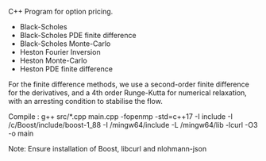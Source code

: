 C++ Program for option pricing.
- Black-Scholes
- Black-Scholes PDE finite difference
- Black-Scholes Monte-Carlo
- Heston Fourier Inversion
- Heston Monte-Carlo
- Heston PDE finite difference


For the finite difference methods, we use a second-order finite difference for the derivatives, and a 4th order Runge-Kutta for numerical relaxation, with an arresting condition to stabilise the flow.

Compile : g++ src/*.cpp main.cpp -fopenmp -std=c++17 -I include -I /c/Boost/include/boost-1_88 -I /mingw64/include -L /mingw64/lib -lcurl -O3 -o main

Note: Ensure installation of Boost, libcurl and nlohmann-json
